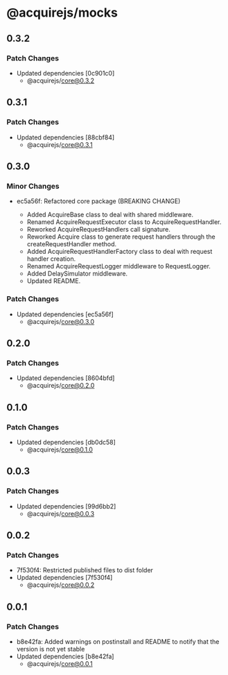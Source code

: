 # @acquirejs/mocks

## 0.3.2

### Patch Changes

- Updated dependencies [0c901c0]
  - @acquirejs/core@0.3.2

## 0.3.1

### Patch Changes

- Updated dependencies [88cbf84]
  - @acquirejs/core@0.3.1

## 0.3.0

### Minor Changes

- ec5a56f: Refactored core package (BREAKING CHANGE)

  - Added AcquireBase class to deal with shared middleware.
  - Renamed AcquireRequestExecutor class to AcquireRequestHandler.
  - Reworked AcquireRequestHandlers call signature.
  - Reworked Acquire class to generate request handlers through the createRequestHandler method.
  - Added AcquireRequestHandlerFactory class to deal with request handler creation.
  - Renamed AcquireRequestLogger middleware to RequestLogger.
  - Added DelaySimulator middleware.
  - Updated README.

### Patch Changes

- Updated dependencies [ec5a56f]
  - @acquirejs/core@0.3.0

## 0.2.0

### Patch Changes

- Updated dependencies [8604bfd]
  - @acquirejs/core@0.2.0

## 0.1.0

### Patch Changes

- Updated dependencies [db0dc58]
  - @acquirejs/core@0.1.0

## 0.0.3

### Patch Changes

- Updated dependencies [99d6bb2]
  - @acquirejs/core@0.0.3

## 0.0.2

### Patch Changes

- 7f530f4: Restricted published files to dist folder
- Updated dependencies [7f530f4]
  - @acquirejs/core@0.0.2

## 0.0.1

### Patch Changes

- b8e42fa: Added warnings on postinstall and README to notify that the version is not yet stable
- Updated dependencies [b8e42fa]
  - @acquirejs/core@0.0.1
